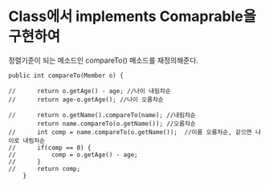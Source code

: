 # Class에서 implements Comaprable을 구현하여
정렬기준이 되는 메소드인 compareTo() 메소드를 재정의해준다.
```
public int compareTo(Member o) {

//		return o.getAge() - age; //나이 내림차순
//		return age-o.getAge(); //나이 오름차순

//		return o.getName().compareTo(name); //내림차순
		return name.compareTo(o.getName()); //오름차순
//		int comp = name.compareTo(o.getName());  //이름 오름차순, 같으면 나이로 내림차순
//		if(comp == 0) {
//			comp = o.getAge() - age;
//		}
//		return comp;
	}
```
